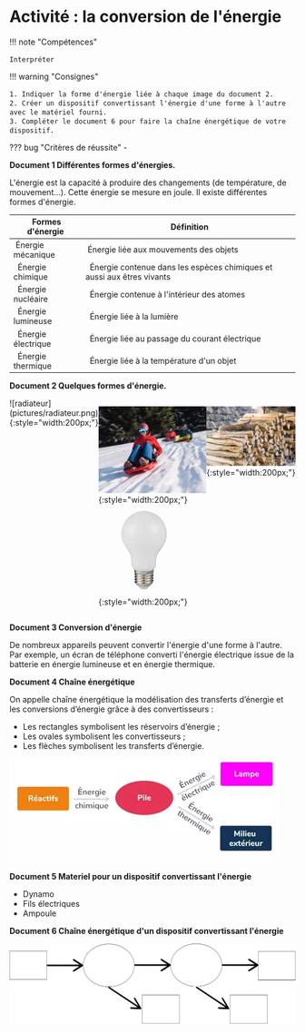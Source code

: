 # Activité : la conversion de l'énergie

!!! note "Compétences"

    Interpréter 

!!! warning "Consignes"

    1. Indiquer la forme d'énergie liée à chaque image du document 2. 
    2. Créer un dispositif convertissant l'énergie d'une forme à l'autre avec le matériel fourni.
    3. Compléter le document 6 pour faire la chaîne énergétique de votre dispositif.
    
??? bug "Critères de réussite"
    - 




<div markdown style="page-break-after: always;">

**Document 1 Différentes formes d'énergies.**

L'énergie est la capacité à produire des changements (de température, de mouvement...).
Cette énergie se mesure en joule.
Il existe différentes formes d'énergie.

| Formes d'énergie | Définition |
|--|--|
| Énergie mécanique | Énergie liée aux mouvements des objets |
|  Énergie chimique |  Énergie contenue dans les espèces chimiques et aussi aux êtres vivants |
|  Énergie nucléaire |  Énergie contenue à l'intérieur des atomes  |
|  Énergie lumineuse |  Énergie liée à la lumière  |
|  Énergie électrique |  Énergie liée au passage du courant électrique  |
|  Énergie thermique|  Énergie liée à la température d'un objet  |
	

</div>

**Document 2 Quelques formes d'énergie.**



<div markdown style="display: flex; flex-direction: row;">
![radiateur](pictures/radiateur.png){:style="width:200px;"}

![luge](pictures/luge.png){:style="width:200px;"}
![ampoule](pictures/ampoule.png){:style="width:200px;"}

![bois](pictures/bois.png){:style="width:200px;"}

</div>


**Document 3 Conversion d'énergie**

De nombreux appareils peuvent convertir l'énergie d'une forme à l'autre.
Par exemple, un écran de téléphone converti l'énergie électrique issue de la batterie en énergie lumineuse et en énergie thermique.


**Document 4 Chaîne énergétique**

On appelle chaîne énergétique la modélisation des transferts d’énergie et les conversions d’énergie grâce à des convertisseurs : 

- Les rectangles symbolisent les réservoirs d’énergie ;
- Les ovales symbolisent les convertisseurs ;
- Les flèches symbolisent les transferts d’énergie.

![exemple de chaîne énergétique pour une pile](pictures/chaineEnergiePile.png)


**Document 5 Materiel pour un dispositif convertissant l'énergie**

- Dynamo
- Fils électriques
- Ampoule

**Document 6 Chaîne énergétique d'un dispositif convertissant l'énergie**

![](pictures/chaineEnergetiqueCentralDynamo.png)
